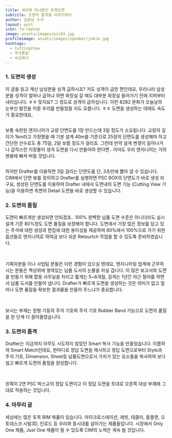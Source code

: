 ```yaml
---
title: 세상에 하나뿐인 토목도면
subtitle: 도면의 품격을 이야기하다
author: 김종남 수석
layout: post
icon: fa-laptop
image: assets/images/pic03.jpg
profileimage: assets/images/speaker/jnkim.jpg
hashtags: 
  - CuttingView
  - 주석품질
  - 속성복사
---
```


### 1.	도면의 생성
이 글을 읽고 계신 남성분들 성격 급하시죠? 저도 성격이 급한 편인데요, 우리나라 남성 분들 성격이 얼마나 급하냐 하면 화장실 갈 때도 대부분 화장실 들어가기 전에 지퍼부터 내리십니다. ㅎㅎ 맞지요? 그 정도로 성격이 급하십니다.
이런 8282 문화가 오늘날의 눈부신 발전을 이룬 우리를 만들었을 지도 모릅니다. ㅎㅎ
도면을 생성하는 데에도 속도가 중요한데요,

<span class="image centered"><img src="{{ 'assets/images/post/jnkim/pic_01.png' | relative_url }}" alt="" /></span>

보통 숙련된 엔지니어가 교량 단면도를 1장 만드는데 3일 정도가 소요됩니다. 교량의 길이가 1km라고 가정했을 때 기본 설계 40m를 기준으로 25장의 단면도를 생성해야 하고 간단한 산수로도 총 75일, 2달 보름 정도가 걸리죠.
그런데 만약 설계 변경이 일어나거나 갑작스런 지장물이 생겨 도면을 다시 만들어야 한다면..
아마도 우리 엔지니어는 거의 멘붕에 빠져 버릴 것입니다.

<span class="image centered"><img src="{{ 'assets/images/post/jnkim/gif_01.gif' | relative_url }}" alt="" /></span>

하지만 Drafter를 이용하면 3일 걸리는 단면도를 단, 3초만에 뽑아 낼 수 있습니다. CIM에서 단면 뷰를 정의하고 Drafter를 실행하면 PSC BOX의 단면도가 바로 생성 되구요,
생성된 단면도를 이용하여 Drafter 내에서 도면내의 도면 기능 (Cutting View 기능)을 이용하면 측면의 Detail 도면을 바로 생성할 수 있습니다.

### 2.	도면의 품질
도면이 빠르게만 생성되면 안되겠죠.. 100% 완벽한 납품 도면 수준은 아니더라도 실시 설계 기준 80%정도 도면 품질을 보장해야 합니다.
도면에서 가장 많은 정보를 담고 있는 주석에 대한 생성과 편집에 대한 용이성을 제공하여 80%에서 100%으로 가기 위한 옵션들로 엔지니어로 하여금 보다 쉬운 Retourtch 작업을 할 수 있도록 준비하였습니다.

<span class="image centered"><img src="{{ 'assets/images/post/jnkim/pic_02.jpg' | relative_url }}" alt="" /></span>
<span class="image centered"><img src="{{ 'assets/images/post/jnkim/pic_03.jpg' | relative_url }}" alt="" /></span>

기획자분들 이나 사업팀 분들은 이런 경험이 있으실 텐데요, 엔지니어링 업계에 근무하시는 분들은 책상위에 쌓여있는 납품 도서의 눈물을 아실 겁니다.  이 많은 보고서와 도면을 만들기 위해 합동 사무실을 차리고 짧게는 5~6개월, 길게는 1년간 야근 철야를 하면서 납품 도서를 만들어 냅니다.
Drafter가 빠르게 도면을 생성하는 것은 의미가 없고 얼마나 도면 품질을 확보한 결과물을 만들어 주느냐가 중요합니다.

<span class="image centered"><img src="{{ 'assets/images/post/jnkim/gif_02.gif' | relative_url }}" alt="" /></span>
<span class="image centered"><img src="{{ 'assets/images/post/jnkim/gif_03.gif' | relative_url }}" alt="" /></span>

보시는 부재는 원형 기둥의 주석 기호와 주석 기호 Rubber Band 기능으로 도면의 품질을 한 단계 더 끌어올렸습니다.

### 3.	도면의 품격
Drafter는 지금까지 아무도 시도하지 않았던 Smart 복사 기능을 만들었습니다. 이름하여 Smart Match인데요,
한마디로 정답 도면을 제시하고 정답 도면으로부터 Style과 주석 기호, Dimension, Sheet등 납품도면으로서 가치가 있는 요소들을 복사하여 보다 쉽고 빠르게 도면의 품질을 완성합니다.

<span class="image centered"><img src="{{ 'assets/images/post/jnkim/pic_04.jpg' | relative_url }}" alt="" /></span>
<span class="image centered"><img src="{{ 'assets/images/post/jnkim/pic_05.png' | relative_url }}" alt="" /></span>
<span class="image centered"><img src="{{ 'assets/images/post/jnkim/gif_04.gif' | relative_url }}" alt="" /></span>

왼쪽이 2연 PSC 박스교의 정답 도면이고 이 정답 도면을 토대로 오른쪽 대상 부재에 그대로 적용하는 것입니다.
 
### 4.	마무리 글
세상에는 많은 토목 BIM 제품이 있습니다. 마이크로스테이션, 레빗, 테클라, 올플랜, 오토데스크 시빌3D, 인로드 등 우리와 동시대를 살아가는 제품들입니다. 시장에서 Only One 제품, Just One 제품이 될 수 있도록 CIM의 노력은 계속 될 것입니다.

<span class="image centered"><img src="{{ 'assets/images/post/jnkim/pic_06.png' | relative_url }}" alt="" /></span>
<span class="image centered"><img src="{{ 'assets/images/post/jnkim/pic_07.png' | relative_url }}" alt="" /></span>